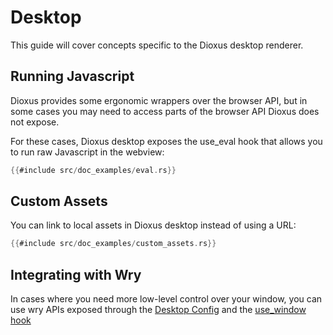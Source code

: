 # Desktop

This guide will cover concepts specific to the Dioxus desktop renderer.

## Running Javascript

Dioxus provides some ergonomic wrappers over the browser API, but in some cases you may need to access parts of the browser API Dioxus does not expose. 


For these cases, Dioxus desktop exposes the use_eval hook that allows you to run raw Javascript in the webview:

```rust
{{#include src/doc_examples/eval.rs}}
```

## Custom Assets

You can link to local assets in Dioxus desktop instead of using a URL:

```rust
{{#include src/doc_examples/custom_assets.rs}}
```

## Integrating with Wry

In cases where you need more low-level control over your window, you can use wry APIs exposed through the [Desktop Config](https://docs.rs/dioxus-desktop/0.3.0/dioxus_desktop/struct.Config.html) and the [use_window hook](https://docs.rs/dioxus-desktop/0.4.0/dioxus_desktop/fn.use_window.html)
